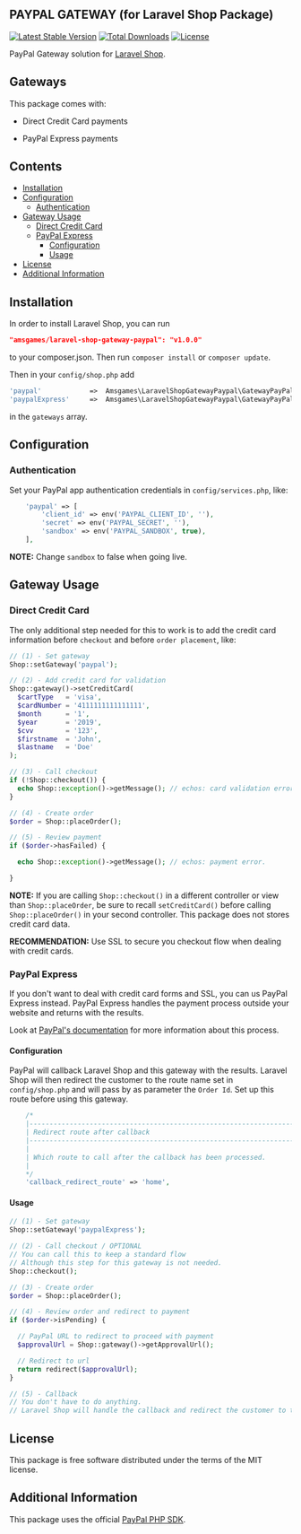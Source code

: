 PAYPAL GATEWAY (for Laravel Shop Package)
--------------------------------

[![Latest Stable Version](https://poser.pugx.org/amsgames/laravel-shop-gateway-paypal/v/stable)](https://packagist.org/packages/amsgames/laravel-shop-gateway-paypal)
[![Total Downloads](https://poser.pugx.org/amsgames/laravel-shop-gateway-paypal/downloads)](https://packagist.org/packages/amsgames/laravel-shop-gateway-paypal)
[![License](https://poser.pugx.org/amsgames/laravel-shop-gateway-paypal/license)](https://packagist.org/packages/amsgames/laravel-shop-gateway-paypal)

PayPal Gateway solution for [Laravel Shop](https://github.com/amsgames/laravel-shop).

## Gateways

This package comes with:

* Direct Credit Card payments

* PayPal Express payments

## Contents

- [Installation](#installation)
- [Configuration](#configuration)
    - [Authentication](#authentication)
- [Gateway Usage](#gateway-usage)
    - [Direct Credit Card](#direct-credit-card)
    - [PayPal Express](#paypal-express)
        - [Configuration](#configuration-1)
        - [Usage](#usage)
- [License](#license)
- [Additional Information](#aditional-information)

## Installation

In order to install Laravel Shop, you can run

```json
"amsgames/laravel-shop-gateway-paypal": "v1.0.0"
```

to your composer.json. Then run `composer install` or `composer update`.

Then in your `config/shop.php` add 

```php
'paypal'            =>  Amsgames\LaravelShopGatewayPaypal\GatewayPayPal::class,
'paypalExpress'     =>  Amsgames\LaravelShopGatewayPaypal\GatewayPayPalExpress::class,
```
    
in the `gateways` array.

## Configuration

### Authentication

Set your PayPal app authentication credentials in `config/services.php`, like:

```php
    'paypal' => [
        'client_id' => env('PAYPAL_CLIENT_ID', ''),
        'secret' => env('PAYPAL_SECRET', ''),
        'sandbox' => env('PAYPAL_SANDBOX', true),
    ],
```

**NOTE:** Change `sandbox` to false when going live.

## Gateway Usage

### Direct Credit Card

The only additional step needed for this to work is to add the credit card information before `checkout` and before `order placement`, like:

```php
// (1) - Set gateway
Shop::setGateway('paypal');

// (2) - Add credit card for validation
Shop::gateway()->setCreditCard(
  $cartType   = 'visa',
  $cardNumber = '4111111111111111',
  $month      = '1',
  $year       = '2019',
  $cvv        = '123',
  $firstname  = 'John',
  $lastname   = 'Doe'
);

// (3) - Call checkout
if (!Shop::checkout()) {
  echo Shop::exception()->getMessage(); // echos: card validation error.
}

// (4) - Create order
$order = Shop::placeOrder();

// (5) - Review payment
if ($order->hasFailed) {

  echo Shop::exception()->getMessage(); // echos: payment error.

}
```

**NOTE:** If you are calling `Shop::checkout()` in a different controller or view than `Shop::placeOrder`, be sure to recall `setCreditCard()` before calling `Shop::placeOrder()` in your second controller. This package does not stores credit card data.

**RECOMMENDATION:** Use SSL to secure you checkout flow when dealing with credit cards.

### PayPal Express

If you don't want to deal with credit card forms and SSL, you can us PayPal Express instead. PayPal Express handles the payment process outside your website and returns with the results.

Look at [PayPal's documentation](https://developer.paypal.com/docs/classic/express-checkout/integration-guide/ECGettingStarted/) for more information about this process.

#### Configuration

PayPal will callback Laravel Shop and this gateway with the results. Laravel Shop will then redirect the customer to the route name set in `config/shop.php` and will pass by as parameter the `Order Id`. Set up this route before using this gateway.

```php
    /*
    |--------------------------------------------------------------------------
    | Redirect route after callback
    |--------------------------------------------------------------------------
    |
    | Which route to call after the callback has been processed.
    |
    */
    'callback_redirect_route' => 'home',
```

#### Usage

```php
// (1) - Set gateway
Shop::setGateway('paypalExpress');

// (2) - Call checkout / OPTIONAL
// You can call this to keep a standard flow
// Although this step for this gateway is not needed.
Shop::checkout();

// (3) - Create order
$order = Shop::placeOrder();

// (4) - Review order and redirect to payment
if ($order->isPending) {

  // PayPal URL to redirect to proceed with payment
  $approvalUrl = Shop::gateway()->getApprovalUrl();

  // Redirect to url
  return redirect($approvalUrl);
}

// (5) - Callback
// You don't have to do anything.
// Laravel Shop will handle the callback and redirect the customer to the configured route.
```

## License

This package is free software distributed under the terms of the MIT license.

## Additional Information

This package uses the official [PayPal PHP SDK](https://github.com/paypal/PayPal-PHP-SDK).